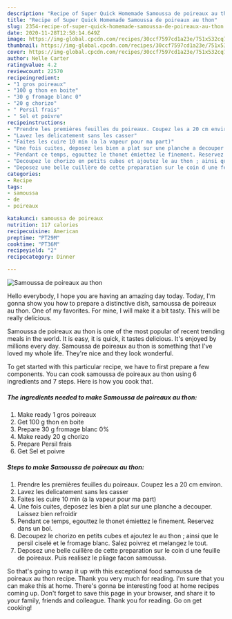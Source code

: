 ```yaml
---
description: "Recipe of Super Quick Homemade Samoussa de poireaux au thon"
title: "Recipe of Super Quick Homemade Samoussa de poireaux au thon"
slug: 2354-recipe-of-super-quick-homemade-samoussa-de-poireaux-au-thon
date: 2020-11-28T12:58:14.649Z
image: https://img-global.cpcdn.com/recipes/30ccf7597cd1a23e/751x532cq70/samoussa-de-poireaux-au-thon-photo-principale-de-la-recette.jpg
thumbnail: https://img-global.cpcdn.com/recipes/30ccf7597cd1a23e/751x532cq70/samoussa-de-poireaux-au-thon-photo-principale-de-la-recette.jpg
cover: https://img-global.cpcdn.com/recipes/30ccf7597cd1a23e/751x532cq70/samoussa-de-poireaux-au-thon-photo-principale-de-la-recette.jpg
author: Nelle Carter
ratingvalue: 4.2
reviewcount: 22570
recipeingredient:
- "1 gros poireaux"
- "100 g thon en boite"
- "30 g fromage blanc 0"
- "20 g chorizo"
- " Persil frais"
- " Sel et poivre"
recipeinstructions:
- "Prendre les premières feuilles du poireaux. Coupez les a 20 cm environ."
- "Lavez les delicatement sans les casser"
- "Faites les cuire 10 min (a la vapeur pour ma part)"
- "Une fois cuites, deposez les bien a plat sur une planche a decouper. Laissez bien refroidir"
- "Pendant ce temps, egouttez le thonet émiettez le finement. Reservez dans un bol."
- "Decoupez le chorizo en petits cubes et ajoutez le au thon ; ainsi que le persil ciselé et le fromage blanc. Salez poivrez et melangez le tout."
- "Deposez une belle cuillère de cette preparation sur le coin d une feuille de poireaux. Puis realisez le pliage facon samoussa."
categories:
- Recipe
tags:
- samoussa
- de
- poireaux

katakunci: samoussa de poireaux 
nutrition: 117 calories
recipecuisine: American
preptime: "PT29M"
cooktime: "PT36M"
recipeyield: "2"
recipecategory: Dinner

---
```



![Samoussa de poireaux au thon](https://img-global.cpcdn.com/recipes/30ccf7597cd1a23e/751x532cq70/samoussa-de-poireaux-au-thon-photo-principale-de-la-recette.jpg)

Hello everybody, I hope you are having an amazing day today. Today, I'm gonna show you how to prepare a distinctive dish, samoussa de poireaux au thon. One of my favorites. For mine, I will make it a bit tasty. This will be really delicious.



Samoussa de poireaux au thon is one of the most popular of recent trending meals in the world. It is easy, it is quick, it tastes delicious. It's enjoyed by millions every day. Samoussa de poireaux au thon is something that I've loved my whole life. They're nice and they look wonderful.


To get started with this particular recipe, we have to first prepare a few components. You can cook samoussa de poireaux au thon using 6 ingredients and 7 steps. Here is how you cook that.

<!--inarticleads1-->

##### The ingredients needed to make Samoussa de poireaux au thon:

1. Make ready 1 gros poireaux
1. Get 100 g thon en boite
1. Prepare 30 g fromage blanc 0%
1. Make ready 20 g chorizo
1. Prepare  Persil frais
1. Get  Sel et poivre




<!--inarticleads2-->

##### Steps to make Samoussa de poireaux au thon:

1. Prendre les premières feuilles du poireaux. Coupez les a 20 cm environ.
1. Lavez les delicatement sans les casser
1. Faites les cuire 10 min (a la vapeur pour ma part)
1. Une fois cuites, deposez les bien a plat sur une planche a decouper. Laissez bien refroidir
1. Pendant ce temps, egouttez le thonet émiettez le finement. Reservez dans un bol.
1. Decoupez le chorizo en petits cubes et ajoutez le au thon ; ainsi que le persil ciselé et le fromage blanc. Salez poivrez et melangez le tout.
1. Deposez une belle cuillère de cette preparation sur le coin d une feuille de poireaux. Puis realisez le pliage facon samoussa.




So that's going to wrap it up with this exceptional food samoussa de poireaux au thon recipe. Thank you very much for reading. I'm sure that you can make this at home. There's gonna be interesting food at home recipes coming up. Don't forget to save this page in your browser, and share it to your family, friends and colleague. Thank you for reading. Go on get cooking!
